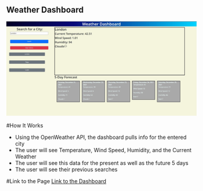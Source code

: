 ## Weather Dashboard

<img src=".\assets\images\Screenshot 2021-12-19 201642.jpg">

#How It Works
- Using the OpenWeather API, the dashboard pulls info for the entered city
- The user will see Temperature, Wind Speed, Humidity, and the Current Weather
- The user will see this data for the present as well as the future 5 days
- The user will see their previous searches

#Link to the Page
[Link to the Dashboard](https://gunnysensei.github.io/weather-dashboard/)